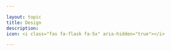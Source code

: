 ```yaml
---

layout: topic
title: Design
description:
icon: <i class="fas fa-flask fa-5x" aria-hidden="true"></i>

---
```

